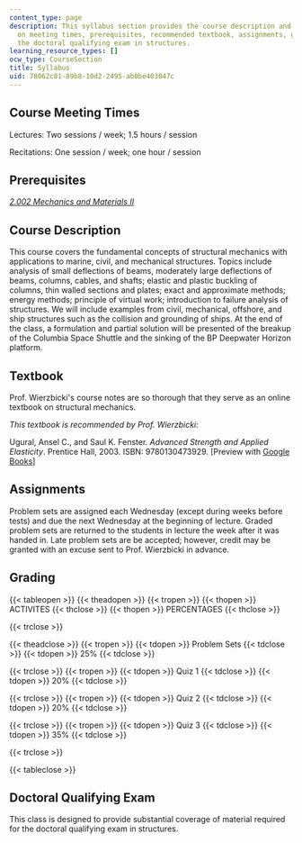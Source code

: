 ```yaml
---
content_type: page
description: This syllabus section provides the course description and information
  on meeting times, prerequisites, recommended textbook, assignments, grading, and
  the doctoral qualifying exam in structures.
learning_resource_types: []
ocw_type: CourseSection
title: Syllabus
uid: 78062c81-89b8-10d2-2495-ab0be403047c
---
```


Course Meeting Times
--------------------

Lectures: Two sessions / week; 1.5 hours / session

Recitations: One session / week; one hour / session

Prerequisites
-------------

[_2.002 Mechanics and Materials II_](/courses/2-002-mechanics-and-materials-ii-spring-2004)

Course Description
------------------

This course covers the fundamental concepts of structural mechanics with applications to marine, civil, and mechanical structures. Topics include analysis of small deflections of beams, moderately large deflections of beams, columns, cables, and shafts; elastic and plastic buckling of columns, thin walled sections and plates; exact and approximate methods; energy methods; principle of virtual work; introduction to failure analysis of structures. We will include examples from civil, mechanical, offshore, and ship structures such as the collision and grounding of ships. At the end of the class, a formulation and partial solution will be presented of the breakup of the Columbia Space Shuttle and the sinking of the BP Deepwater Horizon platform.

Textbook
--------

Prof. Wierzbicki's course notes are so thorough that they serve as an online textbook on structural mechanics.

_This textbook is recommended by Prof. Wierzbicki:_

Ugural, Ansel C., and Saul K. Fenster. _Advanced Strength and Applied Elasticity_. Prentice Hall, 2003. ISBN: 9780130473929. \[Preview with [Google Books](http://books.google.com/books?id=fvQy2PdAuHIC&pg=PAfrontcover)\]

Assignments
-----------

Problem sets are assigned each Wednesday (except during weeks before tests) and due the next Wednesday at the beginning of lecture. Graded problem sets are returned to the students in lecture the week after it was handed in. Late problem sets are be accepted; however, credit may be granted with an excuse sent to Prof. Wierzbicki in advance.

Grading
-------

{{< tableopen >}}
{{< theadopen >}}
{{< tropen >}}
{{< thopen >}}
ACTIVITES
{{< thclose >}}
{{< thopen >}}
PERCENTAGES
{{< thclose >}}

{{< trclose >}}

{{< theadclose >}}
{{< tropen >}}
{{< tdopen >}}
Problem Sets
{{< tdclose >}}
{{< tdopen >}}
25%
{{< tdclose >}}

{{< trclose >}}
{{< tropen >}}
{{< tdopen >}}
Quiz 1
{{< tdclose >}}
{{< tdopen >}}
20%
{{< tdclose >}}

{{< trclose >}}
{{< tropen >}}
{{< tdopen >}}
Quiz 2
{{< tdclose >}}
{{< tdopen >}}
20%
{{< tdclose >}}

{{< trclose >}}
{{< tropen >}}
{{< tdopen >}}
Quiz 3
{{< tdclose >}}
{{< tdopen >}}
35%
{{< tdclose >}}

{{< trclose >}}

{{< tableclose >}}

Doctoral Qualifying Exam
------------------------

This class is designed to provide substantial coverage of material required for the doctoral qualifying exam in structures.